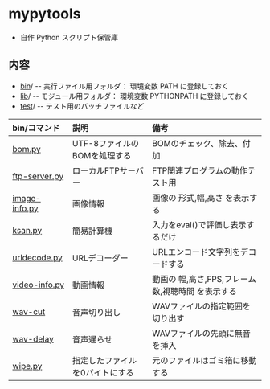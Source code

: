 # mypytools
* 自作 Python スクリプト保管庫

## 内容
* [bin](bin)/ -- 実行ファイル用フォルダ： 環境変数 PATH に登録しておく
* [lib](lib)/ -- モジュール用フォルダ： 環境変数 PYTHONPATH に登録しておく
* [test](test)/ -- テスト用のバッチファイルなど

|bin/コマンド|説明|備考|
|:---|:---|:---|
|[bom.py](bin/bom.py)|UTF-8ファイルのBOMを処理する|BOMのチェック、除去、付加|
|[ftp-server.py](bin/ftp-server.py)|ローカルFTPサーバー|FTP関連プログラムの動作テスト用|
|[image-info.py](bin/image-info.py)|画像情報|画像の 形式,幅,高さ を表示する|
|[ksan.py](bin/ksan.py)|簡易計算機|入力をeval()で評価し表示するだけ|
|[urldecode.py](bin/urldecode.py)|URLデコーダー|URLエンコード文字列をデコードする|
|[video-info.py](bin/video-info.py)|動画情報|動画の 幅,高さ,FPS,フレーム数,視聴時間 を表示する|
|[wav-cut](bin/wav-cut.py)|音声切り出し|WAVファイルの指定範囲を切り出す|
|[wav-delay](bin/wav-delay.py)|音声遅らせ|WAVファイルの先頭に無音を挿入|
|[wipe.py](bin/wipe.py)|指定したファイルを0バイトにする|元のファイルはゴミ箱に移動する|



